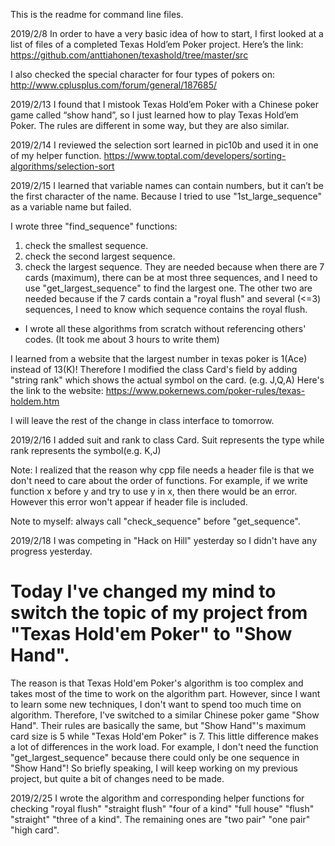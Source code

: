 This is the readme for command line files.

2019/2/8
In order to have a very basic idea of how to start, I first looked at a list of files of a completed Texas Hold’em Poker project. Here’s the link:
https://github.com/anttiahonen/texashold/tree/master/src

I also checked the special character for four types of pokers on:
http://www.cplusplus.com/forum/general/187685/

2019/2/13
I found that I mistook Texas Hold’em Poker with a Chinese poker game called “show hand”, so I just learned how to play Texas Hold’em Poker. The rules are different in some way, but they are also similar. 

2019/2/14
I reviewed the selection sort learned in pic10b and used it in one of my helper function. 
https://www.toptal.com/developers/sorting-algorithms/selection-sort

2019/2/15
I learned that variable names can contain numbers, but it can’t be the first character of the name. Because I tried to use "1st_large_sequence" as a variable name but failed.

I wrote three "find_sequence" functions:
1) check the smallest sequence.
2) check the second largest sequence.
3) check the largest sequence.
They are needed because when there are 7 cards (maximum), there can be at most three sequences, and I need to use "get_largest_sequence" to find the largest one. The other two are needed because if the 7 cards contain a "royal flush" and several (<=3) sequences, I need to know which sequence contains the royal flush.
- I wrote all these algorithms from scratch without referencing others' codes.
(It took me about 3 hours to write them)

I learned from a website that the largest number in texas poker is 1(Ace) instead of 13(K)! Therefore I modified the  class Card's field by adding "string rank" which shows the actual symbol on the card. (e.g. J,Q,A) Here's the link to the website:
https://www.pokernews.com/poker-rules/texas-holdem.htm

I will leave the rest of the change in class interface to tomorrow.

2019/2/16
I added suit and rank to class Card.
Suit represents the type while rank represents the symbol(e.g. K,J)

Note: I realized that the reason why cpp file needs a header file is that we don't need to care about the order of functions. For example, if we write function x before y and try to use y in x, then there would be an error. However this error won't appear if header file is included.

Note to myself: always call "check_sequence" before "get_sequence".

2019/2/18
I was competing in "Hack on Hill" yesterday so I didn't have any progress yesterday.
# Today I've changed my mind to switch the topic of my project from "Texas Hold'em Poker" to "Show Hand".
The reason is that Texas Hold'em Poker's algorithm is too complex and takes most of the time to work on the algorithm part. However, since I want to learn some new techniques, I don't want to spend too much time on algorithm. Therefore, I've switched to a similar Chinese poker game "Show Hand". Their rules are basically the same, but "Show Hand"'s maximum card size is 5 while "Texas Hold'em Poker" is 7. This little difference makes a lot of differences in the work load. For example, I don't need the function "get_largest_sequence" because there could only be one sequence in "Show Hand"! 
So briefly speaking, I will keep working on my previous project, but quite a bit of changes need to be made.

2019/2/25
I wrote the algorithm and corresponding helper functions for checking "royal flush" "straight flush" "four of a kind" "full house" "flush" "straight" "three of a kind".
The remaining ones are "two pair" "one pair" "high card".
